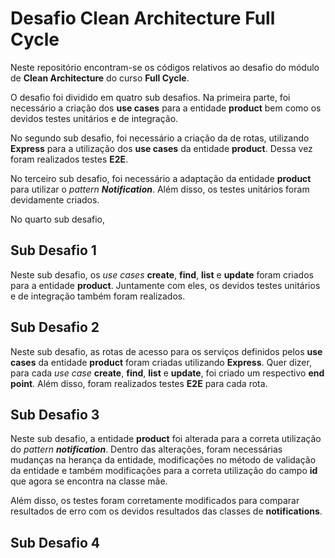 # Desafio Clean Architecture Full Cycle

Neste repositório encontram-se os códigos relativos ao desafio do módulo de **Clean Architecture** do curso **Full Cycle**.

O desafio foi dividido em quatro sub desafios. Na primeira parte, foi necessário a criação dos **use cases** para a entidade **product** bem como os devidos testes unitários e de integração.

No segundo sub desafio, foi necessário a criação da de rotas, utilizando **Express** para a utilização dos **use cases** da entidade **product**. Dessa vez foram realizados testes **E2E**.

No terceiro sub desafio, foi necessário a adaptação da entidade **product** para utilizar o *pattern* ***Notification***. Além disso, os testes unitários foram devidamente criados.

No quarto sub desafio, 

## Sub Desafio 1

Neste sub desafio, os *use cases* **create**, **find**, **list** e **update** foram criados para a entidade **product**. Juntamente com eles, os devidos testes unitários e de integração também foram realizados.

## Sub Desafio 2

Neste sub desafio, as rotas de acesso para os serviços definidos pelos **use cases** da entidade **product** foram criadas utilizando **Express**. Quer dizer, para cada *use case* **create**, **find**, **list** e **update**, foi criado um respectivo **end point**. Além disso, foram realizados testes **E2E** para cada rota.

## Sub Desafio 3

Neste sub desafio, a entidade **product** foi alterada para a correta utilização do *pattern* ***notification***. Dentro das alterações, foram necessárias mudanças na herança da entidade, modificações no método de validação da entidade e também modificações para a correta utilização do campo **id** que agora se encontra na classe mãe.

Além disso, os testes foram corretamente modificados para comparar resultados de erro com os devidos resultados das classes de **notifications**.

## Sub Desafio 4

